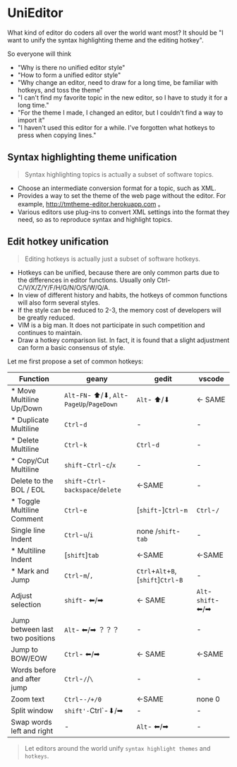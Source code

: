 # UniEditor

What kind of editor do coders all over the world want most? It should be "I want to unify the syntax highlighting theme and the editing hotkey".

So everyone will think

- "Why is there no unified editor style"
- "How to form a unified editor style"
- "Why change an editor, need to draw for a long time, be familiar with hotkeys, and toss the theme"
- "I can't find my favorite topic in the new editor, so I have to study it for a long time."
- "For the theme I made, I changed an editor, but I couldn't find a way to import it"
- "I haven't used this editor for a while. I've forgotten what hotkeys to press when copying lines."


## Syntax highlighting theme unification

> Syntax highlighting topics is actually a subset of software topics.

- Choose an intermediate conversion format for a topic, such as XML.
- Provides a way to set the theme of the web page without the editor. For example, http://tmtheme-editor.herokuapp.com 。
- Various editors use plug-ins to convert XML settings into the format they need, so as to reproduce syntax and highlight topics.

## Edit hotkey unification

> Editing hotkeys is actually just a subset of software hotkeys.

- Hotkeys can be unified, because there are only common parts due to the differences in editor functions. Usually only Ctrl-C/V/X/Z/Y/F/H/G/N/O/S/W/Q/A.
- In view of different history and habits, the hotkeys of common functions will also form several styles.
- If the style can be reduced to 2-3, the memory cost of developers will be greatly reduced.
- VIM is a big man. It does not participate in such competition and continues to maintain.
- Draw a hotkey comparison list. In fact, it is found that a slight adjustment can form a basic consensus of style.

Let me first propose a set of common hotkeys:

Function | geany | gedit | vscode
--|--|--|--
\* Move Multiline Up/Down |`Alt`-`FN`- ⬆/⬇, `Alt`-`PageUp`/`PageDown`|`Alt`- ⬆/⬇|<- SAME
\* Duplicate Multiline |`Ctrl`-`d`|-|-
\* Delete Multiline |`Ctrl`-`k`|`Ctrl`-`d`|-
\* Copy/Cut Multiline |`shift`-`Ctrl`-`c`/`x`|-|-
Delete to the BOL / EOL |`shift`-`Ctrl`-`backspace`/`delete`| <-SAME|-
\* Toggle Multiline Comment |`Ctrl`-`e`| [`shift`-]`Ctrl`-`m`| `Ctrl`-`/`
Single line Indent | `Ctrl`-`u`/`i`| none /`shift`-`tab`|-
\* Multiline Indent | [`shift`]`tab`| <-SAME | <-SAME
\* Mark and Jump |`Ctrl`-`m`/`,` |`Ctrl`+`Alt`+`B`, [`shift`]`Ctrl`-`B`|-
Adjust selection |`shift`- ⬅/➡|<- SAME |`Alt`-`shift`- ⬅/➡
Jump between last two positions|`Alt`- ⬅/➡ ？？？|-|-
Jump to BOW/EOW |`Ctrl`- ⬅/➡|<- SAME|<-SAME
Words before and after jump |`Ctrl`-`/`/`\`|-|-
Zoom text | `Ctrl`-`-/+/0`| <-SAME | none 0
Split window|`shift'-`Ctrl`-⬇/➡|-|-
Swap words left and right |-|`Alt`- ⬅/➡|-


> Let editors around the world unify `syntax highlight themes` and `hotkeys`.
